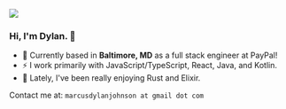![](https://visitor-badge.glitch.me/badge?page_id=mdjohns.visitor-badge)
### Hi, I'm Dylan. 👋
- 🍃️ Currently based in **Baltimore, MD** as a full stack engineer at PayPal!
- ⚡ I work primarily with JavaScript/TypeScript, React, Java, and Kotlin.
- 🔮 Lately, I've been really enjoying Rust and Elixir.

Contact me at: `marcusdylanjohnson at gmail dot com`



